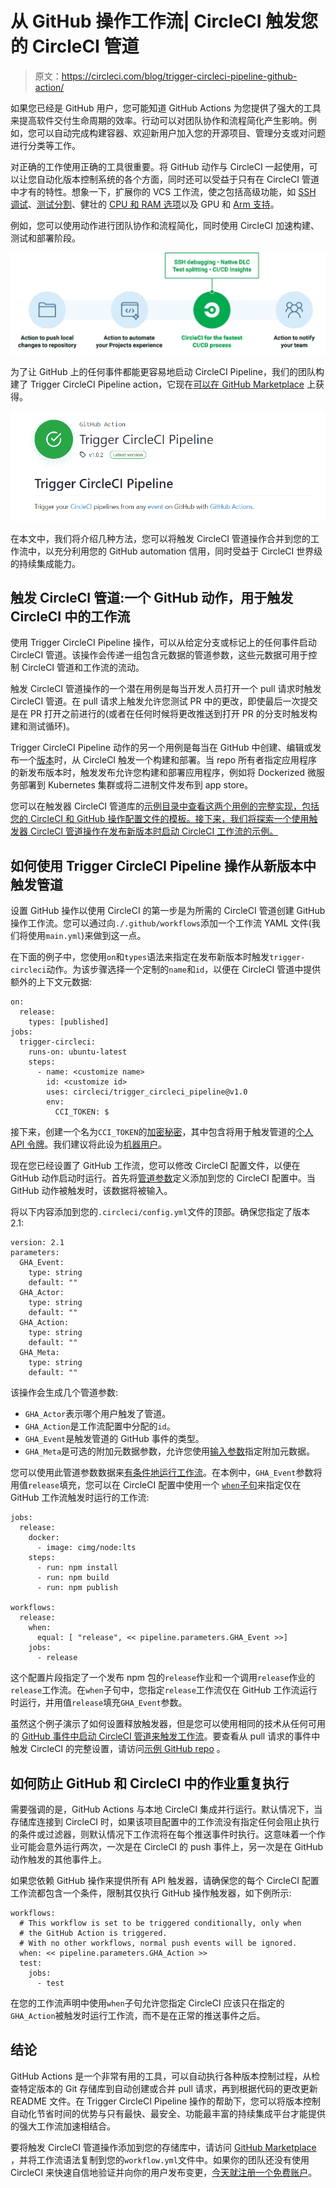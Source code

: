 # 从 GitHub 操作工作流| CircleCI 触发您的 CircleCI 管道

> 原文：<https://circleci.com/blog/trigger-circleci-pipeline-github-action/>

如果您已经是 GitHub 用户，您可能知道 GitHub Actions 为您提供了强大的工具来提高软件交付生命周期的效率。行动可以对团队协作和流程简化产生影响。例如，您可以自动完成构建容器、欢迎新用户加入您的开源项目、管理分支或对问题进行分类等工作。

对正确的工作使用正确的工具很重要。将 GitHub 动作与 CircleCI 一起使用，可以让您自动化版本控制系统的各个方面，同时还可以受益于只有在 CircleCI 管道中才有的特性。想象一下，扩展你的 VCS 工作流，使之包括高级功能，如 [SSH 调试](/blog/debugging-ci-cd-pipelines-with-ssh-access/)、[测试分割](/blog/a-guide-to-test-splitting/)、健壮的 [CPU 和 RAM 选项](https://circleci.com/docs/configuration-reference/#resourceclass)以及 GPU 和 [Arm 支持](/blog/managing-ci-cd-pipelines-with-arm-compute-resource-classes/)。

例如，您可以使用动作进行团队协作和流程简化，同时使用 CircleCI 加速构建、测试和部署阶段。

![A Workflow using both GitHub Actions and CircleCI](img/af24f83ac9a2c9cae497a6498129c514.png)

为了让 GitHub 上的任何事件都能更容易地启动 CircleCI Pipeline，我们的团队构建了 Trigger CircleCI Pipeline action，它现在[可以在 GitHub Marketplace](https://github.com/marketplace/actions/trigger-circleci-pipeline) 上获得。

![Trigger CircleCI Pipeline action listing in GitHub Marketplace](img/8916ead653d9c34b41dd75c42d6b65aa.png)

在本文中，我们将介绍几种方法，您可以将触发 CircleCI 管道操作合并到您的工作流中，以充分利用您的 GitHub automation 信用，同时受益于 CircleCI 世界级的持续集成能力。

## 触发 CircleCI 管道:一个 GitHub 动作，用于触发 CircleCI 中的工作流

使用 Trigger CircleCI Pipeline 操作，可以从给定分支或标记上的任何事件启动 CircleCI 管道。该操作会传递一组包含元数据的管道参数，这些元数据可用于控制 CircleCI 管道和工作流的流动。

触发 CircleCI 管道操作的一个潜在用例是每当开发人员打开一个 pull 请求时触发 CircleCI 管道。在 pull 请求上触发允许您测试 PR 中的更改，即使最后一次提交是在 PR 打开之前进行的(或者在任何时候将更改推送到打开 PR 的分支时触发构建和测试循环)。

Trigger CircleCI Pipeline 动作的另一个用例是每当在 GitHub 中创建、编辑或发布一个[版本](https://docs.github.com/en/repositories/releasing-projects-on-github/about-releases)时，从 CircleCI 触发一个构建和部署。当 repo 所有者指定应用程序的新发布版本时，触发发布允许您构建和部署应用程序，例如将 Dockerized 微服务部署到 Kubernetes 集群或将二进制文件发布到 app store。

您可以在触发器 CircleCI 管道库的[示例目录中查看这两个用例的完整实现，包括您的 CircleCI 和 GitHub 操作配置文件的模板。接下来，我们将探索一个使用触发器 CircleCI 管道操作在发布新版本时启动 CircleCI 工作流的示例。](https://github.com/CircleCI-Public/trigger-circleci-pipeline-action/tree/main/examples)

## 如何使用 Trigger CircleCI Pipeline 操作从新版本中触发管道

设置 GitHub 操作以使用 CircleCI 的第一步是为所需的 CircleCI 管道创建 GitHub 操作工作流。您可以通过向`./.github/workflows`添加一个工作流 YAML 文件(我们将使用`main.yml`)来做到这一点。

在下面的例子中，您使用`on`和`types`语法来指定在发布新版本时触发`trigger-circleci`动作。为该步骤选择一个定制的`name`和`id`，以便在 CircleCI 管道中提供额外的上下文元数据:

```
on:
  release:
    types: [published]
jobs:
  trigger-circleci:
    runs-on: ubuntu-latest
    steps:
      - name: <customize name>
        id: <customize id>
        uses: circleci/trigger_circleci_pipeline@v1.0
        env:
          CCI_TOKEN: $ 
```

接下来，创建一个名为`CCI_TOKEN`的[加密秘密](https://docs.github.com/en/actions/security-guides/encrypted-secrets#creating-encrypted-secrets-for-a-repository)，其中包含将用于触发管道的[个人 API 令牌](https://circleci.com/docs/managing-api-tokens/)。我们建议将此设为[机器用户](https://docs.github.com/en/developers/overview/managing-deploy-keys#machine-users)。

现在您已经设置了 GitHub 工作流，您可以修改 CircleCI 配置文件，以便在 GitHub 动作启动时运行。首先将[管道参数](https://circleci.com/docs/pipeline-variables/)定义添加到您的 CircleCI 配置中。当 GitHub 动作被触发时，该数据将被输入。

将以下内容添加到您的`.circleci/config.yml`文件的顶部。确保您指定了版本 2.1:

```
version: 2.1
parameters:
  GHA_Event:
    type: string
    default: ""
  GHA_Actor:
    type: string
    default: ""
  GHA_Action:
    type: string
    default: ""
  GHA_Meta:
    type: string
    default: "" 
```

该操作会生成几个管道参数:

*   `GHA_Actor`表示哪个用户触发了管道。
*   `GHA_Action`是工作流配置中分配的`id`。
*   `GHA_Event`是触发管道的 GitHub 事件的类型。
*   `GHA_Meta`是可选的附加元数据参数，允许您使用[输入参数](https://docs.github.com/en/actions/creating-actions/metadata-syntax-for-github-actions#inputs)指定附加元数据。

您可以使用此管道参数数据来[有条件地运行工作流](https://circleci.com/docs/pipeline-variables/#conditional-workflows)。在本例中，`GHA_Event`参数将用值`release`填充，您可以在 CircleCI 配置中使用一个 [`when`子句](https://circleci.com/docs/configuration-reference/#using-when-in-workflows)来指定仅在 GitHub 工作流触发时运行的工作流:

```
jobs:
  release:
    docker:
      - image: cimg/node:lts
    steps:
      - run: npm install
      - run: npm build
      - run: npm publish

workflows:
  release:
    when:
      equal: [ "release", << pipeline.parameters.GHA_Event >>]
    jobs:
      - release 
```

这个配置片段指定了一个发布 npm 包的`release`作业和一个调用`release`作业的`release`工作流。在`when`子句中，您指定`release`工作流仅在 GitHub 工作流运行时运行，并用值`release`填充`GHA_Event`参数。

虽然这个例子演示了如何设置释放触发器，但是您可以使用相同的技术从任何可用的 [GitHub 事件中启动 CircleCI 管道来触发工作流](https://docs.github.com/en/actions/learn-github-actions/events-that-trigger-workflows)。要查看从 pull 请求的事件中触发 CircleCI 的完整设置，请访问[示例 GitHub repo](https://github.com/CircleCI-Public/trigger-circleci-pipeline-action/tree/main/examples/01-Trigger-Workflow-On-Pull_Request) 。

## 如何防止 GitHub 和 CircleCI 中的作业重复执行

需要强调的是，GitHub Actions 与本地 CircleCI 集成并行运行。默认情况下，当存储库连接到 CircleCI 时，如果该项目配置中的工作流没有指定任何会阻止执行的条件或过滤器，则默认情况下工作流将在每个推送事件时执行。这意味着一个作业可能会意外运行两次，一次是在 CircleCI 的 push 事件上，另一次是在 GitHub 动作触发的其他事件上。

如果您依赖 GitHub 操作来提供所有 API 触发器，请确保您的每个 CircleCI 配置工作流都包含一个条件，限制其仅执行 GitHub 操作触发器，如下例所示:

```
workflows:
  # This workflow is set to be triggered conditionally, only when
  # the GitHub Action is triggered.
  # With no other workflows, normal push events will be ignored.
  when: << pipeline.parameters.GHA_Action >>
  test:
    jobs:
      - test 
```

在您的工作流声明中使用`when`子句允许您指定 CircleCI 应该只在指定的`GHA_Action`被触发时运行工作流，而不是在正常的推送事件之后。

## 结论

GitHub Actions 是一个非常有用的工具，可以自动执行各种版本控制过程，从检查特定版本的 Git 存储库到自动创建或合并 pull 请求，再到根据代码的更改更新 README 文件。在 Trigger CircleCI Pipeline 操作的帮助下，您可以将版本控制自动化节省时间的优势与只有最快、最安全、功能最丰富的持续集成平台才能提供的强大工作流加速相结合。

要将触发 CircleCI 管道操作添加到您的存储库中，请访问 [GitHub Marketplace](https://github.com/marketplace/actions/trigger-circleci-pipeline) ，并将工作流语法复制到您的`workflow.yml`文件中。如果你的团队还没有使用 CircleCI 来快速自信地验证并向你的用户发布变更，[今天就注册一个免费账户](https://circleci.com/signup/)。